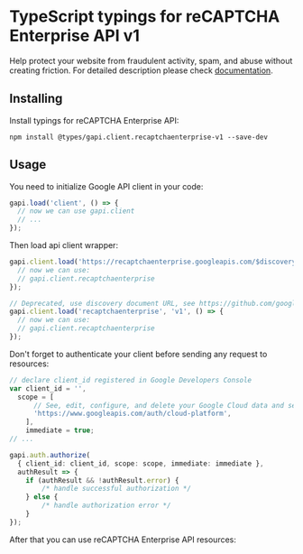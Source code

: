 # TypeScript typings for reCAPTCHA Enterprise API v1

Help protect your website from fraudulent activity, spam, and abuse without creating friction.
For detailed description please check [documentation](https://cloud.google.com/recaptcha-enterprise/).

## Installing

Install typings for reCAPTCHA Enterprise API:

```
npm install @types/gapi.client.recaptchaenterprise-v1 --save-dev
```

## Usage

You need to initialize Google API client in your code:

```typescript
gapi.load('client', () => {
  // now we can use gapi.client
  // ...
});
```

Then load api client wrapper:

```typescript
gapi.client.load('https://recaptchaenterprise.googleapis.com/$discovery/rest?version=v1', () => {
  // now we can use:
  // gapi.client.recaptchaenterprise
});
```

```typescript
// Deprecated, use discovery document URL, see https://github.com/google/google-api-javascript-client/blob/master/docs/reference.md#----gapiclientloadname----version----callback--
gapi.client.load('recaptchaenterprise', 'v1', () => {
  // now we can use:
  // gapi.client.recaptchaenterprise
});
```

Don't forget to authenticate your client before sending any request to resources:

```typescript
// declare client_id registered in Google Developers Console
var client_id = '',
  scope = [
      // See, edit, configure, and delete your Google Cloud data and see the email address for your Google Account.
      'https://www.googleapis.com/auth/cloud-platform',
    ],
    immediate = true;
// ...

gapi.auth.authorize(
  { client_id: client_id, scope: scope, immediate: immediate },
  authResult => {
    if (authResult && !authResult.error) {
        /* handle successful authorization */
    } else {
        /* handle authorization error */
    }
});
```

After that you can use reCAPTCHA Enterprise API resources: <!-- TODO: make this work for multiple namespaces -->

```typescript
```
